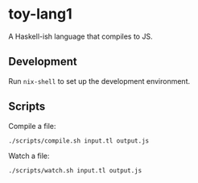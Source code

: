 # toy-lang1

A Haskell-ish language that compiles to JS.

## Development

Run `nix-shell` to set up the development environment.

## Scripts

Compile a file:

```bash
./scripts/compile.sh input.tl output.js
```

Watch a file:

```bash
./scripts/watch.sh input.tl output.js
```
